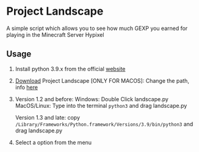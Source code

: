 # Project Landscape
A simple script which allows you to see how much GEXP you earned for playing in the Minecraft Server Hypixel

## Usage
1. Install python 3.9.x from the official [website](https://www.python.org/downloads/)
2. [Download](https://github.com/Vincenzo160/project-landscape/releases) Project Landscape
   [ONLY FOR MACOS]: Change the path, info [here](https://github.com/Vincenzo160/project-landscape/wiki/Setting-the-path-for-the-MacOS-Version)
4. Version 1.2 and before: Windows: Double Click landscape.py MacOS/Linux: Type into the terminal `python3` and drag landscape.py
   
   Version 1.3 and late: copy `/Library/Frameworks/Python.framework/Versions/3.9/bin/python3` and drag landscape.py
6. Select a option from the menu


